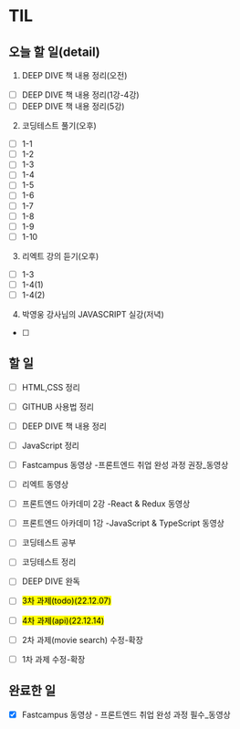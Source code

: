 # TIL

## 오늘 할 일(detail)
1. DEEP DIVE 책 내용 정리(오전)
- [ ] DEEP DIVE 책 내용 정리(1강-4강)
- [ ] DEEP DIVE 책 내용 정리(5강)

2. 코딩테스트 풀기(오후)
- [ ] 1-1
- [ ] 1-2
- [ ] 1-3
- [ ] 1-4
- [ ] 1-5
- [ ] 1-6
- [ ] 1-7
- [ ] 1-8
- [ ] 1-9
- [ ] 1-10

3. 리엑트 강의 듣기(오후)
- [ ] 1-3
- [ ] 1-4(1)
- [ ] 1-4(2)

4. 박영웅 강사님의 JAVASCRIPT 실강(저녁)
- [ ]

## 할 일
- [ ] HTML,CSS 정리
- [ ] GITHUB 사용법 정리
- [ ] DEEP DIVE 책 내용 정리
- [ ] JavaScript 정리
- [ ] Fastcampus 동영상 -프론트엔드 취업 완성 과정 권장_동영상
- [ ] 리엑트 동영상
- [ ] 프론트엔드 아카데미 2강 -React & Redux 동영상
- [ ] 프론트엔드 아카데미 1강 -JavaScript & TypeScript 동영상
- [ ] 코딩테스트 공부
- [ ] 코딩테스트 정리
- [ ] DEEP DIVE 완독
- [ ] <mark>3차 과제(todo)(22.12.07)</mark>
- [ ] <mark>4차 과제(api)(22.12.14)</mark>
- [ ] 2차 과제(movie search) 수정-확장
- [ ] 1차 과제 수정-확장 


## 완료한 일
- [x] Fastcampus 동영상 - 프론트엔드 취업 완성 과정 필수_동영상 
